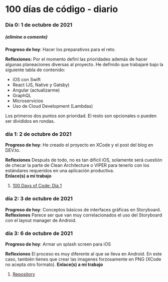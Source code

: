 # 100 días de código - diario

### Día 0: 1 de octubre de 2021

##### (elimine o comente)

**Progreso de hoy**: Hacer los preparativos para el reto.

**Reflexiones:** Por el momento definí las prioridades además de hacer algunas planeaciones diversas al proyecto. He definido que trabajaré bajo la siguiente tabla de contenido:
* iOS con Swift
* React (JS, Native y Gatsby)
* Angular (actualizarme)
* GraphQL
* Microservicios
* Uso de Cloud Development (Lambdas)

Los primeros dos puntos son prioridad. El resto son opcionales o pueden ser divididos en rondas.

### día 1: 2 de octubre de 2021

**Progreso de hoy**: He creado el proyecto en XCode y el post del blog en DEV.to.

**Reflexiones** Después de todo, no es tan difícil iOS, solamente será cuestión de checar la parte de Clean Architecture o VIPER para tenerlo con los estándares requeridos en una aplicación productiva.  
**Enlace(s) a mi trabajo**

1.  [100 Days of Code: Día 1](https://dev.to/rzerostern/100-days-of-code-dia-1-4oco)

### día 2: 3 de octubre de 2021

**Progreso de hoy**: Conceptos básicos de interfaces gráficas en Storyboard.
**Reflexiones** Parece ser que van muy correlacionados el uso del Storyboard con el layout manager de Android.

### día 3: 6 de octubre de 2021

**Progreso de hoy**: Armar un splash screen para iOS

**Reflexiones** El proceso es muy diferente al que se lleva en Android. En este caso, también tienes que crear las imagenes forzosamente en PNG (XCode no acepta otro formato).
**Enlace(s) a mi trabajo**

1.  [Repository](https://dev.to/rzerostern/100-days-of-code-dia-1-4oco)
